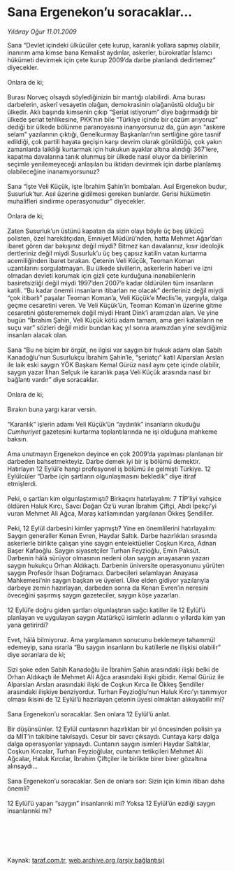# Sana Ergenekon’u soracaklar...

*Yıldıray Oğur 11.01.2009*

<div class="taraf_structure_2col_1zq">
<div class="margen_n">



 <p>Sana “Devlet içindeki ülkücüler çete kurup, karanlık yollara sapmış olabilir, inanırım ama kimse bana Kemalist aydınlar, askerler, bürokratlar İslamcı hükümeti devirmek için çete kurup 2009’da darbe planlandı dedirtemez” diyecekler. <br/><br/>Onlara de ki; <br/><br/>Burası Norveç olsaydı söylediğinizin bir mantığı olabilirdi. Ama burası darbelerin, askerî vesayetin olağan, demokrasinin olağanüstü olduğu bir ülkedir. Aklı başında kimsenin çıkıp “Şeriat istiyorum” diye bağırmadığı bir ülkede şeriat tehlikesine, PKK’nın bile “Türkiye içinde bir çözüm arıyoruz” dediği bir ülkede bölünme paranoyasına inanıyorsunuz da, gün aşırı “askere selam” yazılarının çıktığı, Genelkurmay Başkanları’nın sertliğine göre tasnif edildiği, çok partili hayata geçişin karşı devrim olarak görüldüğü, çok yakın zamanlarda laikliği kurtarmak için hukukun ayaklar altına alındığı 367’lere, kapatma davalarına tanık olunmuş bir ülkede nasıl oluyor da birilerinin seçimle yenilemeyeceği anlaşılan bu iktidarı devirmek için darbe planlamış olabileceğine inanamıyorsunuz? <br/><br/>Sana “İşte Veli Küçük, işte İbrahim Şahin’in bombaları. Asıl Ergenekon budur, Susurluk’tur. Asıl üzerine gidilmesi gereken bunlardır. Gerisi hükümetin muhalifleri sindirme operasyonudur” diyecekler. <br/><br/>Onlara de ki; <br/><br/>Zaten Susurluk’un üstünü kapatan da sizin olayı böyle üç beş ülkücü polisten, özel harekâtçıdan, Emniyet Müdürü’nden, hatta Mehmet Ağar’dan ibaret gören dar bakışınız değil miydi? Bitmez kan davalarınız, kısır ideolojik dertleriniz değil miydi Susurluk’u üç beş çapsız katilin vatan kurtarma acemiliğinden ibaret bırakan. Çetenin Veli Küçük, Teoman Koman uzantılarını sorgulatmayan. Bu ülkede sivillerin, askerlerin haberi ve izni olmadan devleti korumak için gizli çete kurduğuna inanabilenlerin basiretsizliği değil miydi 1997’den 2007’e kadar öldürülen tüm insanların katili. “Bu kadar önemli insanların itibarları ne olacak” dertleriniz değil miydi “çok itibarlı” paşalar Teoman Koman’a, Veli Küçük’e Meclis’le, yargıyla, dalga geçme cesaretini veren. Ve Veli Küçük’ün, Teoman Koman’ın üzerine gitme cesaretini gösterememek değil miydi Hrant Dink’i aramızdan alan. Ve yine bugün “İbrahim Şahin, Veli Küçük kötü adam tamam, ama geri kalanların ne suçu var” sözleri değil midir bundan kaç yıl sonra aramızdan yine sevdiğimiz insanları alacak olan. <br/><br/>Sana “Bu ne biçim bir örgüt, ne ilgisi var saygın bir hukuk adamı olan Sabih Kanadoğlu’nun Susurlukçu İbrahim Şahin’le, “şeriatçı” katil Alparslan Arslan ile laik eski saygın YÖK Başkanı Kemal Gürüz nasıl aynı çete içinde olabilir, saygın yazar İlhan Selçuk ile karanlık paşa Veli Küçük arasında nasıl bir bağlantı vardır” diye soracaklar. <br/><br/>Onlara de ki; <br/><br/>Bırakın buna yargı karar versin. <br/><br/>“Karanlık” işlerin adamı Veli Küçük’ün “aydınlık” insanların okuduğu <i>Cumhuriyet</i> gazetesini kurtarma toplantılarında ne işi olduğuna mahkeme baksın. <br/><br/>Ama unutmayın Ergenekon deyince en çok 2009’da yapılması planlanan bir darbeden bahsetmekteyiz. Darbe demek iyi bir iş bölümü demektir. Hatırlayın 12 Eylül’e hangi profesyonel iş bölümü ile gelmişti Türkiye. 12 Eylülcüler “Darbe için şartların olgunlaşmasını bekledik” diye itiraf etmişlerdi. <br/><br/>Peki, o şartları kim olgunlaştırmıştı? Birkaçını hatırlayalım: 7 TİP’liyi vahşice öldüren Haluk Kırcı, Savcı Doğan Öz’ü vuran İbrahim Çiftçi, Abdi İpekçi’yi vuran Mehmet Ali Ağca, Maraş katliamından yargılanan Ökkeş Şendiller. <br/><br/>Peki, 12 Eylül darbesini kimler yapmıştı? Yine en önemlilerini hatırlayalım: Saygın generaller Kenan Evren, Haydar Saltık. Darbe hazırlıkları sırasında askerlerle birlikte çalışan yine saygın entelektüeller Coşkun Kırca, Adnan Başer Kafaoğlu. Saygın siyasetçiler Turhan Feyzioğlu, Emin Paksüt. Darbenin hâlâ sürüyor olmasının nedeni olan saygın anayasanın yazarı saygın hukukçu Orhan Aldıkaçtı. Darbenin üniversite operasyonunu yürüten saygın Profesör İhsan Doğramacı. Darbecileri selamlayan Anayasa Mahkemesi’nin saygın başkan ve üyeleri. Ülke elden gidiyor yazılarıyla darbeye zemin hazırlayan, darbeden sonra da Kenan Evren’in neresini öveceğini şaşırmış saygın gazeteciler, saygın köşe yazarları. <br/><br/>12 Eylül’e doğru giden şartları olgunlaştıran sağcı katiller ile 12 Eylül’ü planlayan ve uygulayan saygın Atatürkçü isimlerin adlarını o yıllarda kim yan yana getirirdi? <br/><br/>Evet, hâlâ bilmiyoruz. Ama yargılamanın sonucunu beklemeye tahammül edemeyip, sana ısrarla “Bu saygın insanların bu katillerle ne ilişkisi olabilir” diye soranlara de ki; <br/><br/>Sizi şoke eden Sabih Kanadoğlu ile İbrahim Şahin arasındaki ilişki belki de Orhan Aldıkaçtı ile Mehmet Ali Ağca arasındaki ilişki gibidir. Kemal Gürüz ile Alparslan Arslan arasındaki ilişki de Coşkun Kırca ile Ökkeş Şendiller arasındaki ilişkiye benziyordur. Turhan Feyzioğlu’nun Haluk Kırcı’yı tanımıyor olması ikisini de 12 Eylül’ü hazırlayan çetenin üyesi olmaktan alıkoyabilir mi? <br/><br/>Sana Ergenekon’u soracaklar. Sen onlara 12 Eylül’ü anlat. <br/><br/>Bir düşünsünler. 12 Eylül cuntasının hazırlıkları bir yıl öncesinden polisin ya da MİT’in takibine takılsaydı. Cesur bir savcı çıksaydı. Cuntaya karşı dalga dalga operasyonlar yapsaydı. Cuntanın saygın isimleri Haydar Saltıklar, Coşkun Kırcalar, Turhan Feyzioğlular, cuntanın tetikçileri Mehmet Ali Ağcalar, Haluk Kırcılar, İbrahim Çiftçiler ile birlikte birer birer gözaltına alınsaydı... <br/><br/>Sana Ergenekon’u soracaklar. Sen de onlara sor: Sizin için kimin itibarı daha önemli? <br/><br/>12 Eylül’ü yapan “saygın” insanlarınki mi? Yoksa 12 Eylül’ün ezdiği saygın insanlarınki mi?</p>
<br/>
<br/>
<br/>



<br/>


<div id="taraf_not">
</div>

</div>


</div>

Kaynak: [taraf.com.tr](http://www.taraf.com.tr:80/makale/3497.htm), [web.archive.org (arşiv bağlantısı)](http://web.archive.org/web/20090913021218/http://www.taraf.com.tr:80/makale/3497.htm)
